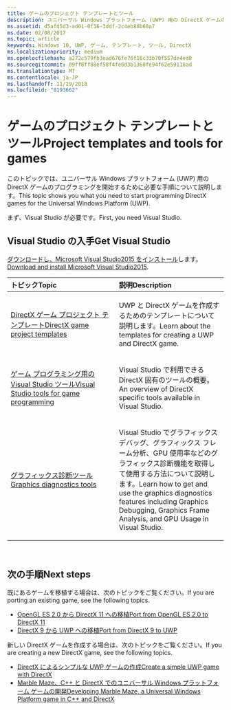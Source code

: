 ```yaml
---
title: ゲームのプロジェクト テンプレートとツール
description: ユニバーサル Windows プラットフォーム (UWP) 用の DirectX ゲームのプログラミングを開始するために必要な手順について説明します。
ms.assetid: d5afd5d3-ad01-0f16-3ddf-2c4eb86b68a7
ms.date: 02/08/2017
ms.topic: article
keywords: Windows 10, UWP, ゲーム, テンプレート, ツール, DirectX
ms.localizationpriority: medium
ms.openlocfilehash: a272c579fb3ead676fe76f16c33b70f557de4ed8
ms.sourcegitcommit: 89ff8ff88ef58f4fe6d3b1368fe94f62e59118ad
ms.translationtype: MT
ms.contentlocale: ja-JP
ms.lasthandoff: 11/29/2018
ms.locfileid: "8193662"
---
```

# <a name="project-templates-and-tools-for-games"></a><span data-ttu-id="dfcf7-104">ゲームのプロジェクト テンプレートとツール</span><span class="sxs-lookup"><span data-stu-id="dfcf7-104">Project templates and tools for games</span></span>




<span data-ttu-id="dfcf7-105">このトピックでは、ユニバーサル Windows プラットフォーム (UWP) 用の DirectX ゲームのプログラミングを開始するために必要な手順について説明します。</span><span class="sxs-lookup"><span data-stu-id="dfcf7-105">This topic shows you what you need to start programming DirectX games for the Universal Windows Platform (UWP).</span></span>

<span data-ttu-id="dfcf7-106">まず、Visual Studio が必要です。</span><span class="sxs-lookup"><span data-stu-id="dfcf7-106">First, you need Visual Studio.</span></span>

## <a name="get-visual-studio"></a><span data-ttu-id="dfcf7-107">Visual Studio の入手</span><span class="sxs-lookup"><span data-stu-id="dfcf7-107">Get Visual Studio</span></span>


<span data-ttu-id="dfcf7-108">[ダウンロードし、Microsoft Visual Studio2015 をインストール](https://www.visualstudio.com/vs-2015-product-editions)します。</span><span class="sxs-lookup"><span data-stu-id="dfcf7-108">[Download and install Microsoft Visual Studio2015](https://www.visualstudio.com/vs-2015-product-editions).</span></span>

<table>
<colgroup>
<col width="50%" />
<col width="50%" />
</colgroup>
<thead>
<tr class="header">
<th align="left"><span data-ttu-id="dfcf7-109">トピック</span><span class="sxs-lookup"><span data-stu-id="dfcf7-109">Topic</span></span></th>
<th align="left"><span data-ttu-id="dfcf7-110">説明</span><span class="sxs-lookup"><span data-stu-id="dfcf7-110">Description</span></span></th>
</tr>
</thead>
<tbody>
<tr class="odd">
<td align="left"><p><a href="user-interface.md"><span data-ttu-id="dfcf7-111">DirectX ゲーム プロジェクト テンプレート</span><span class="sxs-lookup"><span data-stu-id="dfcf7-111">DirectX game project templates</span></span></a></p></td>
<td align="left"><p><span data-ttu-id="dfcf7-112">UWP と DirectX ゲームを作成するためのテンプレートについて説明します。</span><span class="sxs-lookup"><span data-stu-id="dfcf7-112">Learn about the templates for creating a UWP and DirectX game.</span></span></p></td>
</tr>
<tr class="even">
<td align="left"><p><a href="set-up-visual-studio-for-game-development.md"><span data-ttu-id="dfcf7-113">ゲーム プログラミング用の Visual Studio ツール</span><span class="sxs-lookup"><span data-stu-id="dfcf7-113">Visual Studio tools for game programming</span></span></a></p></td>
<td align="left"><p><span data-ttu-id="dfcf7-114">Visual Studio で利用できる DirectX 固有のツールの概要。</span><span class="sxs-lookup"><span data-stu-id="dfcf7-114">An overview of DirectX specific tools available in Visual Studio.</span></span></p></td>
</tr>
<tr class="odd">
<td align="left"><p><a href="use-the-directx-runtime-and-visual-studio-graphics-diagnostic-features.md"><span data-ttu-id="dfcf7-115">グラフィックス診断ツール</span><span class="sxs-lookup"><span data-stu-id="dfcf7-115">Graphics diagnostics tools</span></span></a></p></td>
<td align="left"><p><span data-ttu-id="dfcf7-116">Visual Studio でグラフィックス デバッグ、グラフィックス フレーム分析、GPU 使用率などのグラフィックス診断機能を取得して使用する方法について説明します。</span><span class="sxs-lookup"><span data-stu-id="dfcf7-116">Learn how to get and use the graphics diagnostics features including Graphics Debugging, Graphics Frame Analysis, and GPU Usage in Visual Studio.</span></span></p></td>
</tr>
</tbody>
</table>

 

## <a name="next-steps"></a><span data-ttu-id="dfcf7-117">次の手順</span><span class="sxs-lookup"><span data-stu-id="dfcf7-117">Next steps</span></span>


<span data-ttu-id="dfcf7-118">既にあるゲームを移植する場合は、次のトピックをご覧ください。</span><span class="sxs-lookup"><span data-stu-id="dfcf7-118">If you are porting an existing game, see the following topics.</span></span>

-   [<span data-ttu-id="dfcf7-119">OpenGL ES 2.0 から DirectX 11 への移植</span><span class="sxs-lookup"><span data-stu-id="dfcf7-119">Port from OpenGL ES 2.0 to DirectX 11</span></span>](port-from-opengl-es-2-0-to-directx-11-1.md)
-   [<span data-ttu-id="dfcf7-120">DirectX 9 から UWP への移植</span><span class="sxs-lookup"><span data-stu-id="dfcf7-120">Port from DirectX 9 to UWP</span></span>](porting-your-directx-9-game-to-windows-store.md)

<span data-ttu-id="dfcf7-121">新しい DirectX ゲームを作成する場合は、次のトピックをご覧ください。</span><span class="sxs-lookup"><span data-stu-id="dfcf7-121">If you are creating a new DirectX game, see the following topics.</span></span>

-   [<span data-ttu-id="dfcf7-122">DirectX によるシンプルな UWP ゲームの作成</span><span class="sxs-lookup"><span data-stu-id="dfcf7-122">Create a simple UWP game with DirectX</span></span>](tutorial--create-your-first-uwp-directx-game.md)
-   [<span data-ttu-id="dfcf7-123">Marble Maze、C++ と DirectX でのユニバーサル Windows プラットフォーム ゲームの開発</span><span class="sxs-lookup"><span data-stu-id="dfcf7-123">Developing Marble Maze, a Universal Windows Platform game in C++ and DirectX</span></span>](developing-marble-maze-a-windows-store-game-in-cpp-and-directx.md)

 

 

 




